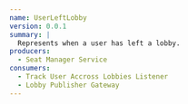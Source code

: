 ```yaml
---
name: UserLeftLobby
version: 0.0.1
summary: |
  Represents when a user has left a lobby.
producers:
  - Seat Manager Service
consumers:
  - Track User Accross Lobbies Listener
  - Lobby Publisher Gateway
---
```


<NodeGraph title="Consumer / Producer Diagram" />
